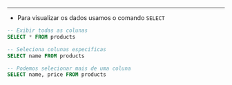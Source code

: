 ___
- Para visualizar os dados usamos o comando `SELECT`
```sql
-- Exibir todas as colunas
SELECT * FROM products

-- Seleciona colunas especificas
SELECT name FROM products

-- Podemos selecionar mais de uma coluna
SELECT name, price FROM products
```
